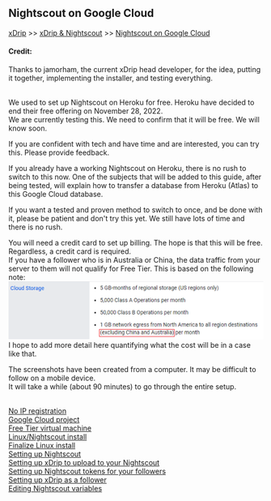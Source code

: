 ## Nightscout on Google Cloud  
[xDrip](../../README.md) >> [xDrip & Nightscout](../Nightscout_page) >> [Nightscout on Google Cloud](./NS_GoogleCloud)  
  
#### Credit:    
Thanks to jamorham, the current xDrip head developer, for the idea, putting it together, implementing the installer, and testing everything.  
<br/>  
  
We used to set up Nightscout on Heroku for free.  Heroku have decided to end their free offering on November 28, 2022.    
We are currently testing this.  We need to confirm that it will be free.  We will know soon.  
  
If you are confident with tech and have time and are interested, you can try this.  Please provide feedback.  
  
If you already have a working Nightscout on Heroku, there is no rush to switch to this now.  One of the subjects that will be added to this guide, after being tested, will explain how to transfer a database from Heroku (Atlas) to this Google Cloud database.  
  
If you want a tested and proven method to switch to once, and be done with it, please be patient and don't try this yet.  We still have lots of time and there is no rush.  
  
You will need a credit card to set up billing.  The hope is that this will be free.  Regardless, a credit card is required.  
If you have a follower who is in Australia or China, the data traffic from your server to them will not qualify for Free Tier.  This is based on the following note:  
![](./images/Australia.png)  
I hope to add more detail here quantifying what the cost will be in a case like that.  
  
The screenshots have been created from a computer.  It may be difficult to follow on a mobile device.  
It will take a while (about 90 minutes) to go through the entire setup.  
<br/>  
  
[No IP registration](./noip_com)  
[Google Cloud project](./NS_GCProject)  
[Free Tier virtual machine](#free-tier-virtual-machine)  
[Linux/Nightscout install](#linuxnightscout-install)  
[Finalize Linux install](#finalize-linux-install)  
[Setting up Nightscout](#setting-up-nightscout)  
[Setting up xDrip to upload to your Nightscout](#setting-up-xdrip-to-upload-to-your-nightscout)  
[Setting up Nightscout tokens for your followers](#setting-up-nightscout-tokens-for-your-followers)  
[Setting up xDrip as a follower](#setting-up-xdrip-as-a-follower)  
[Editing Nightscout variables](#editing-nightscout-variables)    
